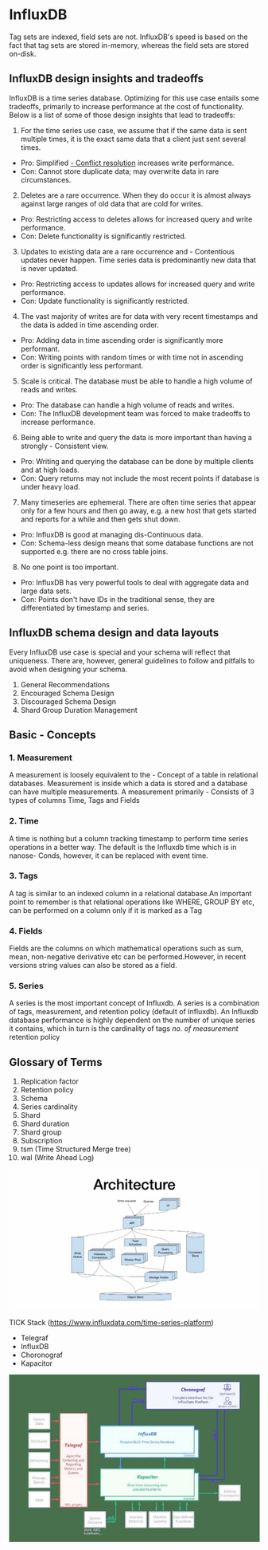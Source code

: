 # InfluxDB

Tag sets are indexed, field sets are not. InfluxDB's speed is based on the fact that tag sets are stored in-memory, whereas the field sets are stored on-disk.

## InfluxDB design insights and tradeoffs

InfluxDB is a time series database. Optimizing for this use case entails some tradeoffs, primarily to increase performance at the cost of functionality. Below is a list of some of those design insights that lead to tradeoffs:

1. For the time series use case, we assume that if the same data is sent multiple times, it is the exact same data that a client just sent several times.

- Pro: Simplified [- Conflict resolution](https://docs.influxdata.com/influxdb/v1.7/troubleshooting/frequently-asked-questions/#how-does-influxdb-handle-duplicate-points) increases write performance.
- Con: Cannot store duplicate data; may overwrite data in rare circumstances.

2. Deletes are a rare occurrence. When they do occur it is almost always against large ranges of old data that are cold for writes.

- Pro: Restricting access to deletes allows for increased query and write performance.
- Con: Delete functionality is significantly restricted.

3. Updates to existing data are a rare occurrence and - Contentious updates never happen. Time series data is predominantly new data that is never updated.

- Pro: Restricting access to updates allows for increased query and write performance.
- Con: Update functionality is significantly restricted.

4. The vast majority of writes are for data with very recent timestamps and the data is added in time ascending order.

- Pro: Adding data in time ascending order is significantly more performant.
- Con: Writing points with random times or with time not in ascending order is significantly less performant.

5. Scale is critical. The database must be able to handle a high volume of reads and writes.

- Pro: The database can handle a high volume of reads and writes.
- Con: The InfluxDB development team was forced to make tradeoffs to increase performance.

6. Being able to write and query the data is more important than having a strongly - Consistent view.

- Pro: Writing and querying the database can be done by multiple clients and at high loads.
- Con: Query returns may not include the most recent points if database is under heavy load.

7. Many timeseries are ephemeral. There are often time series that appear only for a few hours and then go away, e.g. a new host that gets started and reports for a while and then gets shut down.

- Pro: InfluxDB is good at managing dis-Continuous data.
- Con: Schema-less design means that some database functions are not supported e.g. there are no cross table joins.

8. No one point is too important.

- Pro: InfluxDB has very powerful tools to deal with aggregate data and large data sets.
- Con: Points don't have IDs in the traditional sense, they are differentiated by timestamp and series.

## InfluxDB schema design and data layouts

Every InfluxDB use case is special and your schema will reflect that uniqueness. There are, however, general guidelines to follow and pitfalls to avoid when designing your schema.

1. General Recommendations
2. Encouraged Schema Design
3. Discouraged Schema Design
4. Shard Group Duration Management

## Basic - Concepts

### 1. Measurement

A measurement is loosely equivalent to the - Concept of a table in relational databases. Measurement is inside which a data is stored and a database can have multiple measurements. A measurement primarily - Consists of 3 types of columns Time, Tags and Fields

### 2. Time

A time is nothing but a column tracking timestamp to perform time series operations in a better way. The default is the Influxdb time which is in nanose- Conds, however, it can be replaced with event time.

### 3. Tags

A tag is similar to an indexed column in a relational database.An important point to remember is that relational operations like WHERE, GROUP BY etc, can be performed on a column only if it is marked as a Tag

### 4. Fields

Fields are the columns on which mathematical operations such as sum, mean, non-negative derivative etc can be performed.However, in recent versions string values can also be stored as a field.

### 5. Series

A series is the most important concept of Influxdb. A series is a combination of tags, measurement, and retention policy (default of Influxdb). An Influxdb database performance is highly dependent on the number of unique series it contains, which in turn is the cardinality of tags *no. of measurement* retention policy

## Glossary of Terms

1. Replication factor
2. Retention policy
3. Schema
4. Series cardinality
5. Shard
6. Shard duration
7. Shard group
8. Subscription
9. tsm (Time Structured Merge tree)
10. wal (Write Ahead Log)

![image](../../../media/InfluxDB-image1.jpg)

TICK Stack (https://www.influxdata.com/time-series-platform)

- Telegraf
- InfluxDB
- Choronograf
- Kapacitor

![image](../../../media/InfluxDB-image2.jpg)
